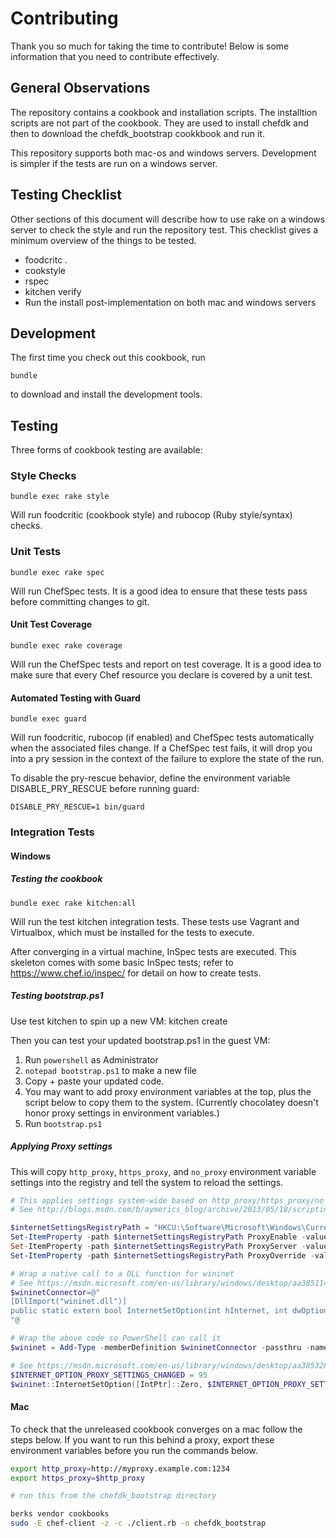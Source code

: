 # Contributing

Thank you so much for taking the time to contribute! Below is some information that you need to contribute effectively.

## General Observations

The repository contains a cookbook and installation scripts.  The installtion scripts
are not part of the cookbook. They are used to install chefdk and then to 
download the chefdk_bootstrap cookkbook and run it.

This repository supports both mac-os and windows servers. Development is simpler 
if the tests are run on a windows server.

## Testing Checklist

Other sections of this document will describe how to use rake on a windows
server to check the style and run the repository test.  This checklist
gives a minimum overview of the things to be tested.

*  foodcritc .
*  cookstyle
*  rspec
*  kitchen verify
*  Run the install post-implementation on both mac and windows servers

## Development

The first time you check out this cookbook, run

    bundle

to download and install the development tools.

## Testing

Three forms of cookbook testing are available:

### Style Checks

    bundle exec rake style

Will run foodcritic (cookbook style) and rubocop (Ruby style/syntax)
checks.

### Unit Tests

    bundle exec rake spec

Will run ChefSpec tests.  It is a good idea to ensure that these
tests pass before committing changes to git.

#### Unit Test Coverage

    bundle exec rake coverage

Will run the ChefSpec tests and report on test coverage.  It is a
good idea to make sure that every Chef resource you declare is covered
by a unit test.

#### Automated Testing with Guard

    bundle exec guard

Will run foodcritic, rubocop (if enabled) and ChefSpec tests
automatically when the associated files change.  If a ChefSpec test
fails, it will drop you into a pry session in the context of the
failure to explore the state of the run.

To disable the pry-rescue behavior, define the environment variable
DISABLE_PRY_RESCUE before running guard:

    DISABLE_PRY_RESCUE=1 bin/guard

### Integration Tests

#### Windows

##### Testing the cookbook
    bundle exec rake kitchen:all

Will run the test kitchen integration tests.  These tests use Vagrant
and Virtualbox, which must be installed for the tests to execute.

After converging in a virtual machine, InSpec tests are executed.
This skeleton comes with some basic InSpec tests; refer to
https://www.chef.io/inspec/ for detail on how to create tests.

##### Testing bootstrap.ps1
Use test kitchen to spin up a new VM:
    kitchen create

Then you can test your updated bootstrap.ps1 in the guest VM:
1. Run `powershell` as Administrator
2. `notepad bootstrap.ps1` to make a new file
3. Copy + paste your updated code.
4. You may want to add proxy environment variables at the top, plus the script below to copy them to the system. (Currently chocolatey doesn't honor proxy settings in environment variables.)
5. Run `bootstrap.ps1`

##### Applying Proxy settings
This will copy `http_proxy`, `https_proxy`, and `no_proxy` environment variable settings into the registry and tell the system to reload the settings.

```PowerShell
# This applies settings system-wide based on http_proxy/https_proxy/no_proxy env variables
# See http://blogs.msdn.com/b/aymerics_blog/archive/2013/05/18/scripting-toggle-proxy-server-in-ie-settings-with-powershell.aspx

$internetSettingsRegistryPath = "HKCU:\Software\Microsoft\Windows\CurrentVersion\Internet Settings"
Set-ItemProperty -path $internetSettingsRegistryPath ProxyEnable -value 1
Set-ItemProperty -path $internetSettingsRegistryPath ProxyServer -value "http=$env:http_proxy;https=$env:https_proxy"
Set-ItemProperty -path $internetSettingsRegistryPath ProxyOverride -value $env:no_proxy.Replace(",", ";")

# Wrap a native call to a DLL function for wininet
# See https://msdn.microsoft.com/en-us/library/windows/desktop/aa385114(v=vs.85).aspx
$wininetConnector=@"
[DllImport("wininet.dll")]
public static extern bool InternetSetOption(int hInternet, int dwOption, int lpBuffer, int dwBufferLength);
"@

# Wrap the above code so PowerShell can call it
$wininet = Add-Type -memberDefinition $wininetConnector -passthru -name InternetSettings

# See https://msdn.microsoft.com/en-us/library/windows/desktop/aa385328(v=vs.85).aspx
$INTERNET_OPTION_PROXY_SETTINGS_CHANGED = 95
$wininet::InternetSetOption([IntPtr]::Zero, $INTERNET_OPTION_PROXY_SETTINGS_CHANGED, [IntPtr]::Zero, 0)|out-null

```

#### Mac
To check that the unreleased cookbook converges on a mac follow the steps below. If you want to run this behind a proxy, export these environment variables before you run the commands below.

```bash
export http_proxy=http://myproxy.example.com:1234
export https_proxy=$http_proxy
```

```bash
# run this from the chefdk_bootstrap directory

berks vendor cookbooks
sudo -E chef-client -z -c ./client.rb -o chefdk_bootstrap
```
